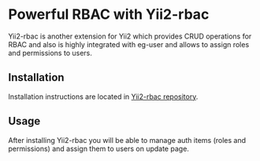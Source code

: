 # Powerful RBAC with Yii2-rbac

Yii2-rbac is another extension for Yii2 which provides CRUD operations for RBAC
and also is highly integrated with eg-user and allows to assign roles and
permissions to users.

## Installation

Installation instructions are located in [Yii2-rbac repository](https://github.com/dektrium/yii2-rbac).

## Usage

After installing Yii2-rbac you will be able to manage auth items (roles and
permissions) and assign them to users on update page.
